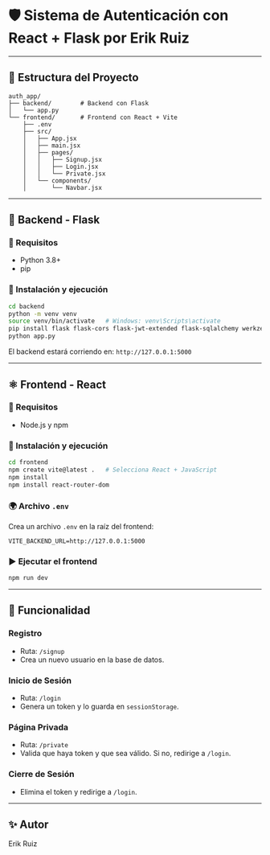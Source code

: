 # 🛡️ Sistema de Autenticación con React + Flask por Erik Ruiz


---

## 📁 Estructura del Proyecto

```
auth_app/
├── backend/        # Backend con Flask
│   └── app.py
└── frontend/       # Frontend con React + Vite
    ├── .env
    ├── src/
    │   ├── App.jsx
    │   ├── main.jsx
    │   ├── pages/
    │   │   ├── Signup.jsx
    │   │   ├── Login.jsx
    │   │   └── Private.jsx
    │   └── components/
    │       └── Navbar.jsx
```

---

## 🐍 Backend - Flask

### 🔧 Requisitos
- Python 3.8+
- pip

### 🚀 Instalación y ejecución
```bash
cd backend
python -m venv venv
source venv/bin/activate   # Windows: venv\Scripts\activate
pip install flask flask-cors flask-jwt-extended flask-sqlalchemy werkzeug
python app.py
```

El backend estará corriendo en: `http://127.0.0.1:5000`

---

## ⚛️ Frontend - React

### 🔧 Requisitos
- Node.js y npm

### 🚀 Instalación y ejecución
```bash
cd frontend
npm create vite@latest .   # Selecciona React + JavaScript
npm install
npm install react-router-dom
```

### 🌍 Archivo `.env`
Crea un archivo `.env` en la raíz del frontend:
```
VITE_BACKEND_URL=http://127.0.0.1:5000
```

### ▶️ Ejecutar el frontend
```bash
npm run dev
```

---

## 🔐 Funcionalidad

### Registro
- Ruta: `/signup`
- Crea un nuevo usuario en la base de datos.

### Inicio de Sesión
- Ruta: `/login`
- Genera un token y lo guarda en `sessionStorage`.

### Página Privada
- Ruta: `/private`
- Valida que haya token y que sea válido. Si no, redirige a `/login`.

### Cierre de Sesión
- Elimina el token y redirige a `/login`.

---

## ✨ Autor

Erik Ruiz